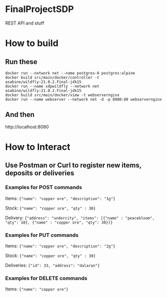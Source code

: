 # FinalProjectSDP
REST API and stuff
# How to build
## Run these
```docker build src/main/docker/model -t postgres:alpine
docker run --network net --name postgres-0 postgres:alpine
docker build src/main/docker/controller -t asabino/wildfly:21.0.2.Final-jdk15
docker run --name sdpwildfly --network net asabino/wildfly:21.0.2.Final-jdk15
docker build src/main/docker/view -t webservernginx
docker run --name webserver --network net -d -p 8080:80 webservernginx
```

## And then

http://localhost:8080

# How to Interact

## Use Postman or Curl to register new items, deposits or deliveries

### Examples for POST commands
Items: `{"name": "copper ore", "description": "1g"}`

Stock: `{"name": "copper ore", "qty" : 30}`

Delivery: `{"address": "undercity", "items": [{"name" : "peacebloom", "qty": 10}, {"name" : "copper ore", "qty": 30}]}`


### Examples for PUT commands
Items: `{"name": "copper ore", "description": "2g"}`

Stock: `{"name": "copper ore", "qty" : 30}`

Deliveries: `{"id": 33, "address": "dalaran"}`

### Examples for DELETE commands
Items: `{"name": "copper ore"}`
